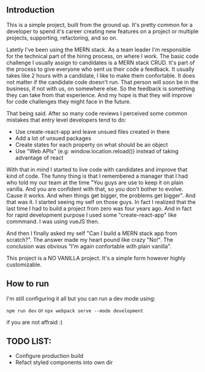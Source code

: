 ## Introduction

This is a simple project, built from the ground up. It's pretty common for a developer to spend it's career creating new features on a project or multiple projects, supporting, refactoring, and so on.

Latetly I've been using the MERN stack. As a team leader I'm responsible for the technical part of the hiring process, on where I work. The basic code challenge I usually assign to candidates is a MERN stack CRUD. It's part of the process to give everyone who sent us their code a feedback. It usually takes like 2 hours with a candidate, I like to make them confortable. It does not matter if the candidate code doesn't run. That person will soon be in the business, if not with us, on somewhere else. So the feedback is something they can take from that experience. And my hope is that they will improve for code challenges they might face in the future.

That being said. After so many code reviews I perceived some common mistakes that entry level developers tend to do:

* Use create-react-app and leave unsued files created in there
* Add a lot of unsued packages
* Create states for each property on what should be an object
* Use "Web APIs" (e.g: window.location.reload()) instead of taking advantage of react

With that in mind I started to live code with candidates and improve that kind of code. The funny thing is that I remembered a manager that I had who told my our team at the time "You guys are use to keep it on plain vanilla. And you are confident with that, so you don't bother to evolve. Cause it works. And when things get bigger, the problems get bigger". And that was it. I started seeing my self on those guys. In fact I realized that the last time I had to build a project from zero was four years ago. And in fact for rapid development purpose I used some "create-react-app" like commmand. I was using vueJS then.

And then I finally asked my self "Can I build a MERN stack app from scratch?". The answer made my heart pound like crazy "No!". The conclusion was obvious "I'm again confortable with plain vanilla".

This project is a NO VANILLA project. It's a simple form however highly customizable.



## How to run

I'm still configuring it all but you can run a dev mode using:

```npm run dev```
        or
```npx webpack serve --mode development```

if you are not affraid :)

## TODO LIST:

* Configure production build
* Refact styled components into own dir

